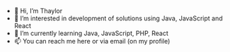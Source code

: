 - 👋 Hi, I’m Thaylor
- 👀 I’m interested in development of solutions using Java, JavaScript and React
- 🌱 I’m currently learning Java, JavaScript, PHP, React
- 📫 You can reach me here or via email (on my profile)

<!---
thaylorcs/thaylorcs is a ✨ special ✨ repository because its `README.md` (this file) appears on your GitHub profile.
You can click the Preview link to take a look at your changes.
--->
